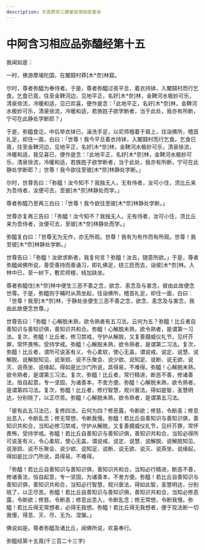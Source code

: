 ```yaml
---
description: 东晋罽宾三藏瞿昙僧伽提婆译
---
```


# 中阿含习相应品弥醯经第十五

我闻如是：

一时，佛游摩竭陀国，在闍鬪村莽\[木\*奈]林窟。

尔时，尊者弥醯为奉侍者。于是，尊者弥醯过夜平旦，着衣持钵，入闍鬪村而行乞食。乞食已竟，往至金鞞河边，见地平正，名好\[木\*奈]林，金鞞河水极妙可乐，清泉徐流，冷暖和适，见已欢喜，便作是念：「此地平正，名好\[木\*奈]林，金鞞河水极妙可乐，清泉徐流，冷暖和适，若族姓子欲学断者，当于此处，我亦有所断，宁可在此静处学断耶？」

于是，弥醯食讫，中后举衣钵已，澡洗手足，以尼师檀着于肩上，往诣佛所，稽首礼足，却住一面，白曰：「世尊！我今平旦着衣持钵，入闍鬪村而行乞食。乞食已竟，往至金鞞河边，见地平正，名好\[木\*奈]林，金鞞河水极妙可乐，清泉徐流，冷暖和适，我见喜已，便作是念：『此地平正，名好\[木\*奈]林，金鞞河水极妙可乐，清泉徐流，冷暖和适，若族姓子欲学断者，当于此处，我亦有所断，宁可在此静处学断耶？』世尊！我今欲往至彼\[木\*奈]林静处学断。」

尔时，世尊告曰：「弥醯！汝今知不？我独无人，无有侍者，汝可小住，须比丘来为吾侍者，汝便可去，至彼\[木\*奈]林静处而学。」

尊者弥醯乃至再三白曰：「世尊！我今欲往至彼\[木\*奈]林静处学断。」

世尊亦复再三告曰：「弥醯！汝今知不？我独无人，无有侍者，汝可小住，须比丘来为吾侍者，汝便可去，至彼\[木\*奈]林静处而学。」

弥醯复白曰：「世尊无为无作，亦无所观。世尊！我有为有作而有所观。世尊！我至彼\[木\*奈]林静处学断。」

世尊告曰：「弥醯！汝欲求断者，我复何言？弥醯！汝去，随意所欲。」于是，尊者弥醯闻佛所说，善受善持而善诵习，即礼佛足，绕三匝而去，诣彼\[木\*奈]林。入林中已，至一树下，敷尼师檀，结加趺坐。

尊者弥醯住\[木\*奈]林中便生三恶不善之念，欲念、恚念及与害念，彼由此故便念世尊。于是，弥醯则于晡时从燕坐起，往诣佛所，稽首礼足，却住一面，白曰：「世尊！我至\[木\*奈]林，于静处坐便生三恶不善之念，欲念、恚念及与害念，我由此故便念世尊。」

世尊告曰：「弥醯！心解脱未熟，欲令熟者有五习法。云何为五？弥醯！比丘者自善知识与善知识俱，善知识共和合。弥醯！心解脱未熟，欲令熟者，是谓第一习法。复次，弥醯！比丘者，修习禁戒，守护从解脱，又复善摄威仪礼节，见纤芥罪，常怀畏怖，受持学戒。弥醯！心解脱未熟，欲令熟者，是谓第二习法。复次，弥醯！比丘者，谓所可说圣有义，令心柔软，使心无盖，谓说戒、说定、说慧、说解脱、说解脱知见、说渐损、说不乐聚会、说少欲、说知足、说断、说无欲、说灭、说燕坐、说缘起，得如是比沙门所说，具得易，不难得。弥醯！心解脱未熟，欲令熟者，是谓第三习法。复次，弥醯！比丘者，常行精进，断恶不善，修诸善法，恒自起意，专一坚固，为诸善本，不舍方便。弥醯！心解脱未熟，欲令熟者，是谓第四习法。复次，弥醯！比丘者，修行智慧，观兴衰法，得如是智，圣慧明达，分别晓了，以正尽苦。弥醯！心解脱未熟，欲令熟者，是谓第五习法。

「彼有此五习法已，复修四法。云何为四？修恶露，令断欲；修慈，令断恚；修息出息入，令断乱念；修无常想，令断我慢。弥醯！若比丘自善知识与善知识俱，善知识共和合，当知必修习禁戒，守护从解脱，又复善摄威仪礼节，见纤芥罪，常怀畏怖，受持学戒。弥醯！若比丘自善知识与善知识俱，善知识共和合，当知必得所可说圣有义，令心柔软，使心无盖，谓说戒、说定、说慧、说解脱、说解脱知见、说渐损、说不乐聚会、说少欲、说知足、说断、说无欲、说灭、说燕坐、说缘起，得如是比沙门所说，具得易，不难得。

「弥醯！若比丘自善知识与善知识俱，善知识共和合，当知必行精进，断恶不善，修诸善法，恒自起意，专一坚固，为诸善本，不舍方便。弥醯！若比丘自善知识与善知识俱，善知识共和合，当知必行智慧，观兴衰法，得如此智，圣慧明达，分别晓了，以正尽苦。弥醯！若比丘自善知识与善知识俱，善知识共和合，当知必修恶露，令断欲；修慈，令断恚；修息出息入，令断乱念；修无常想，令断我慢。弥醯！若比丘得无常想者，必得无我想。弥醯！若比丘得无我想者，便于现法断一切我慢，得息、灭、尽、无为、涅槃。」

佛说如是。尊者弥醯及诸比丘，闻佛所说，欢喜奉行。

弥醯经第十五竟(千三百二十三字)
